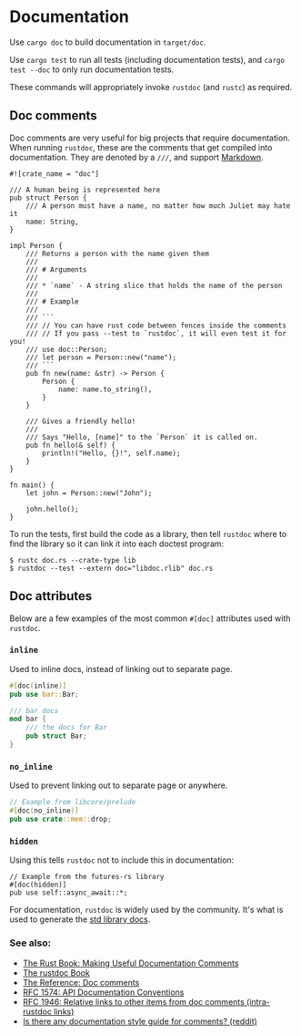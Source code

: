 # Documentation

Use `cargo doc` to build documentation in `target/doc`.

Use `cargo test` to run all tests (including documentation tests), and `cargo test --doc` to only run documentation tests.

These commands will appropriately invoke `rustdoc` (and `rustc`) as required.

## Doc comments

Doc comments are very useful for big projects that require documentation. When
running `rustdoc`, these are the comments that get compiled into
documentation. They are denoted by a `///`, and support [Markdown].

```rust,editable,ignore
#![crate_name = "doc"]

/// A human being is represented here
pub struct Person {
    /// A person must have a name, no matter how much Juliet may hate it
    name: String,
}

impl Person {
    /// Returns a person with the name given them
    ///
    /// # Arguments
    ///
    /// * `name` - A string slice that holds the name of the person
    ///
    /// # Example
    ///
    /// ```
    /// // You can have rust code between fences inside the comments
    /// // If you pass --test to `rustdoc`, it will even test it for you!
    /// use doc::Person;
    /// let person = Person::new("name");
    /// ```
    pub fn new(name: &str) -> Person {
        Person {
            name: name.to_string(),
        }
    }

    /// Gives a friendly hello!
    ///
    /// Says "Hello, [name]" to the `Person` it is called on.
    pub fn hello(& self) {
        println!("Hello, {}!", self.name);
    }
}

fn main() {
    let john = Person::new("John");

    john.hello();
}
```

To run the tests, first build the code as a library, then tell `rustdoc` where
to find the library so it can link it into each doctest program:

```shell
$ rustc doc.rs --crate-type lib
$ rustdoc --test --extern doc="libdoc.rlib" doc.rs
```

## Doc attributes

Below are a few examples of the most common `#[doc]` attributes used with `rustdoc`. 

### `inline`

Used to inline docs, instead of linking out to separate page. 

```rust
#[doc(inline)]
pub use bar::Bar;

/// bar docs
mod bar {
    /// the docs for Bar
    pub struct Bar;
}
```

### `no_inline`

Used to prevent linking out to separate page or anywhere.

```rust
// Example from libcore/prelude
#[doc(no_inline)]
pub use crate::mem::drop;
```

### `hidden`

Using this tells `rustdoc` not to include this in documentation:
```rust,editable
// Example from the futures-rs library 
#[doc(hidden)]
pub use self::async_await::*;
```

For documentation, `rustdoc` is widely used by the community. It's what is used to generate the [std library docs](https://doc.rust-lang.org/std/).

### See also:

* [The Rust Book: Making Useful Documentation Comments][book]
* [The rustdoc Book][rustdoc-book]
* [The Reference: Doc comments][ref-comments]
* [RFC 1574: API Documentation Conventions][api-conv]
* [RFC 1946: Relative links to other items from doc comments (intra-rustdoc links)][intra-links]
* [Is there any documentation style guide for comments? (reddit)][reddit]

[Markdown]: https://en.wikipedia.org/wiki/Markdown
[book]: https://doc.rust-lang.org/book/ch14-02-publishing-to-crates-io.html#making-useful-documentation-comments
[ref-comments]: https://doc.rust-lang.org/stable/reference/comments.html#doc-comments
[rustdoc-book]: https://doc.rust-lang.org/rustdoc/index.html
[api-conv]: https://rust-lang.github.io/rfcs/1574-more-api-documentation-conventions.html#appendix-a-full-conventions-text
[intra-links]: https://rust-lang.github.io/rfcs/1946-intra-rustdoc-links.html
[reddit]: https://www.reddit.com/r/rust/comments/ahb50s/is_there_any_documentation_style_guide_for/
